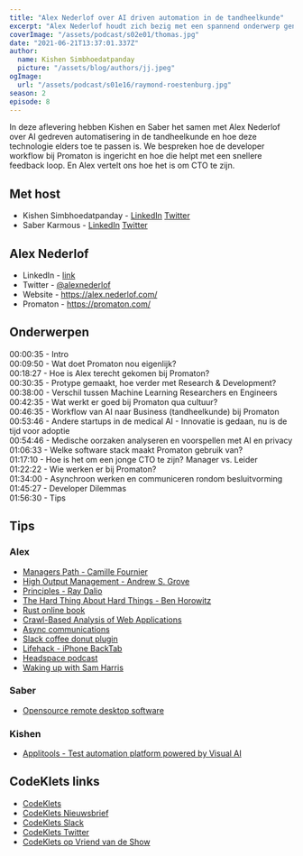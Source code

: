 ```yaml
---
title: "Alex Nederlof over AI driven automation in de tandheelkunde"
excerpt: "Alex Nederlof houdt zich bezig met een spannend onderwerp genaamd AI Driven Automation, maar dan in de tandheelkunde."
coverImage: "/assets/podcast/s02e01/thomas.jpg"
date: "2021-06-21T13:37:01.337Z"
author:
  name: Kishen Simbhoedatpanday
  picture: "/assets/blog/authors/jj.jpeg"
ogImage:
  url: "/assets/podcast/s01e16/raymond-roestenburg.jpg"
season: 2
episode: 8
---
```


In deze aflevering hebben Kishen en Saber het samen met Alex Nederlof over AI gedreven automatisering in de tandheelkunde en hoe deze technologie elders toe te passen is. We bespreken hoe de developer workflow bij Promaton is ingericht en hoe die helpt met een snellere feedback loop. En Alex vertelt ons hoe het is om CTO te zijn.

## Met host

- Kishen Simbhoedatpanday - [LinkedIn](https://www.linkedin.com/in/kishensimbhoedatpanday/) [Twitter](https://twitter.com/kishenpanday)
- Saber Karmous - [LinkedIn](https://www.linkedin.com/in/saberkarmous/) [Twitter](https://twitter.com/sdotone)

## Alex Nederlof

- LinkedIn - [link](https://www.linkedin.com/in/alexnederlof/)
- Twitter - [@alexnederlof](https://twitter.com/alexnederlof)
- Website - <https://alex.nederlof.com/>
- Promaton - <https://promaton.com/>

## Onderwerpen

00:00:35 - Intro  
00:09:50 - Wat doet Promaton nou eigenlijk?  
00:18:27 - Hoe is Alex terecht gekomen bij Promaton?  
00:30:35 - Protype gemaakt, hoe verder met Research & Development?  
00:38:00 - Verschil tussen Machine Learning Researchers en Engineers  
00:42:35 - Wat werkt er goed bij Promaton qua cultuur?  
00:46:35 - Workflow van AI naar Business (tandheelkunde) bij Promaton  
00:53:46 - Andere startups in de medical AI - Innovatie is gedaan, nu is de tijd voor adoptie  
00:54:46 - Medische oorzaken analyseren en voorspellen met AI en privacy  
01:06:33 - Welke software stack maakt Promaton gebruik van?  
01:17:10 - Hoe is het om een jonge CTO te zijn? Manager vs. Leider  
01:22:22 - Wie werken er bij Promaton?  
01:34:00 - Asynchroon werken en communiceren rondom besluitvorming  
01:45:27 - Developer Dilemmas  
01:56:30 - Tips

## Tips

### Alex

- [Managers Path - Camille Fournier](https://www.amazon.nl/Managers-Path-Leaders-Navigating-Growth/dp/1491973897)
- [High Output Management - Andrew S. Grove](https://www.amazon.nl/Grove-Output-Management-Andrew-S/dp/0679762884/)
- [Principles - Ray Dalio](https://www.amazon.nl/Principles-Life-Work-Ray-Dalio/dp/1501124021/)
- [The Hard Thing About Hard Things - Ben Horowitz](https://www.amazon.nl/Hard-Thing-About-Things-Building-ebook/dp/B00DQ845EA/)
- [Rust online book](https://doc.rust-lang.org/stable/book/)
- [Crawl-Based Analysis of Web Applications](https://www.researchgate.net/publication/268079927_Crawl-Based_Analysis_of_Web_Applications_Prospects_and_Challenges)
- [Async communications](https://about.gitlab.com/company/culture/all-remote/asynchronous/)
- [Slack coffee donut plugin](https://www.donut.com/)
- [Lifehack - iPhone BackTab](https://support.apple.com/en-us/HT211781)
- [Headspace podcast](https://www.headspace.com/radio)
- [Waking up with Sam Harris](https://wakingup.com/)

### Saber

- [Opensource remote desktop software](https://Rustdesk.com)

### Kishen

- [Applitools - Test automation platform powered by Visual AI](https://applitools.com/)

## CodeKlets links

- [CodeKlets](https://codeklets.nl)
- [CodeKlets Nieuwsbrief](https://codeklets.nl/newsletter)
- [CodeKlets Slack](https://join.slack.com/t/codeklets/shared_invite/enQtNzQ4MTI4MTMxNzY2LWYzNTk0NzE1YzdkNDczYTg1MDBjZDIyZjkzMThmYTBkZTY3ZTBhNDYyOGY4OWQxZGExM2Q5NzA2ZDM0NGY1ZGM)
- [CodeKlets Twitter](https://twitter.com/codeklets)
- [CodeKlets op Vriend van de Show](https://vriendvandeshow.nl/codeklets)
